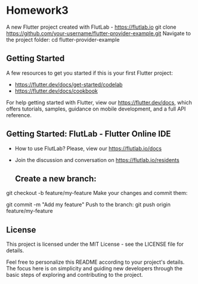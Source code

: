 # Homework3

A new Flutter project created with FlutLab - https://flutlab.io
git clone https://github.com/your-username/flutter-provider-example.git
Navigate to the project folder:
cd flutter-provider-example

## Getting Started

A few resources to get you started if this is your first Flutter project:

- https://flutter.dev/docs/get-started/codelab
- https://flutter.dev/docs/cookbook

For help getting started with Flutter, view our
https://flutter.dev/docs, which offers tutorials,
samples, guidance on mobile development, and a full API reference.

## Getting Started: FlutLab - Flutter Online IDE

- How to use FlutLab? Please, view our https://flutlab.io/docs
- Join the discussion and conversation on https://flutlab.io/residents

  ## Create a new branch:
git checkout -b feature/my-feature
Make your changes and commit them:

git commit -m "Add my feature"
Push to the branch:
git push origin feature/my-feature

## License
This project is licensed under the MIT License - see the LICENSE file for details.

Feel free to personalize this README according to your project's details. The focus here is on simplicity and guiding new developers through the basic steps of exploring and contributing to the project.
